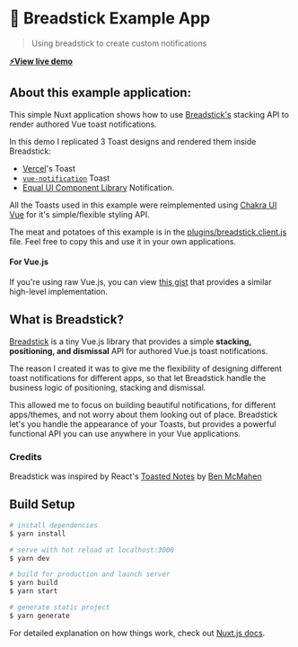 # 🥖 Breadstick Example App

> Using breadstick to create custom notifications

[**⚡️View live demo**](https://breadstick-examples.now.sh)

## About this example application:
This simple Nuxt application shows how to use [Breadstick's](https://github.com/codebender828/breadstick) stacking API to render authored Vue toast notifications.

In this demo I replicated 3 Toast designs and rendered them inside Breadstick:
- [Vercel](https://vercel.com)'s Toast
- [`vue-notification`](http://vue-notification.yev.io/) Toast
- [Equal UI Component Library](https://quatrochan.github.io/Equal/components/notification) Notification.

All the Toasts used in this example were reimplemented using [Chakra UI Vue](https://vue.chakra-ui.com) for it's simple/flexible styling API.

The meat and potatoes of this example is in the [plugins/breadstick.client.js](https://github.com/codebender828/breadstick-examples/blob/master/plugins/breadstick.client.js) file. Feel free to copy this and use it in your own applications.

#### For Vue.js
If you're using raw Vue.js, you can view [this gist](https://gist.github.com/codebender828/72dbee93dc2d419c60a18c114adecca7) that provides a similar high-level implementation.

## What is Breadstick?
[Breadstick](https://github.com/codebender828/breadstick) is a tiny Vue.js library that provides a simple **stacking, positioning, and dismissal** API for authored Vue.js toast notifications.

The reason I created it was to give me the flexibility of designing different toast notifications for different apps, so that let Breadstick handle the business logic of positioning, stacking and dismissal.

This allowed me to focus on building beautiful notifications, for different apps/themes, and not worry about them looking out of place. Breadstick let's you handle the appearance of your Toasts, but provides a powerful functional API you can use anywhere in your Vue applications.

### Credits
Breadstick was inspired by React's [Toasted Notes](https://github.com/bmcmahen/toasted-notes) by [Ben McMahen](https://github.com/bmcmahen)

## Build Setup

```bash
# install dependencies
$ yarn install

# serve with hot reload at localhost:3000
$ yarn dev

# build for production and launch server
$ yarn build
$ yarn start

# generate static project
$ yarn generate
```

For detailed explanation on how things work, check out [Nuxt.js docs](https://nuxtjs.org).
